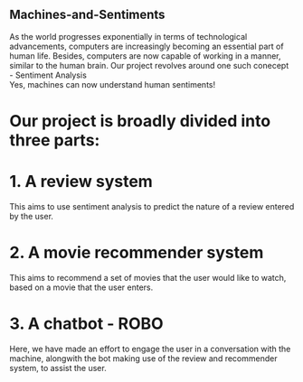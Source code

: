 ## Machines-and-Sentiments

As the world progresses exponentially in terms of technological advancements, computers are increasingly becoming an essential part of human life. Besides, computers are now capable of working in a manner, similar to the human brain. 
Our project revolves around one such conecept - Sentiment Analysis  
Yes, machines can now understand human sentiments! 

# Our project is broadly divided into three parts:
# 1. A review system 
This aims to use sentiment analysis to predict the nature of a review entered by the user.

# 2. A movie recommender system 
This aims to recommend a set of movies that the user would like to watch, based on a movie that the user enters.

# 3. A chatbot - ROBO
Here, we have made an effort to engage the user in a conversation with the machine, alongwith the bot making use of the review and recommender system, to assist the user.


